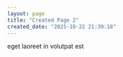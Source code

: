```yaml
---
layout: page
title: "Created Page 2"
created_date: "2025-10-22 21:39:18"
---
```


eget laoreet in volutpat est 
